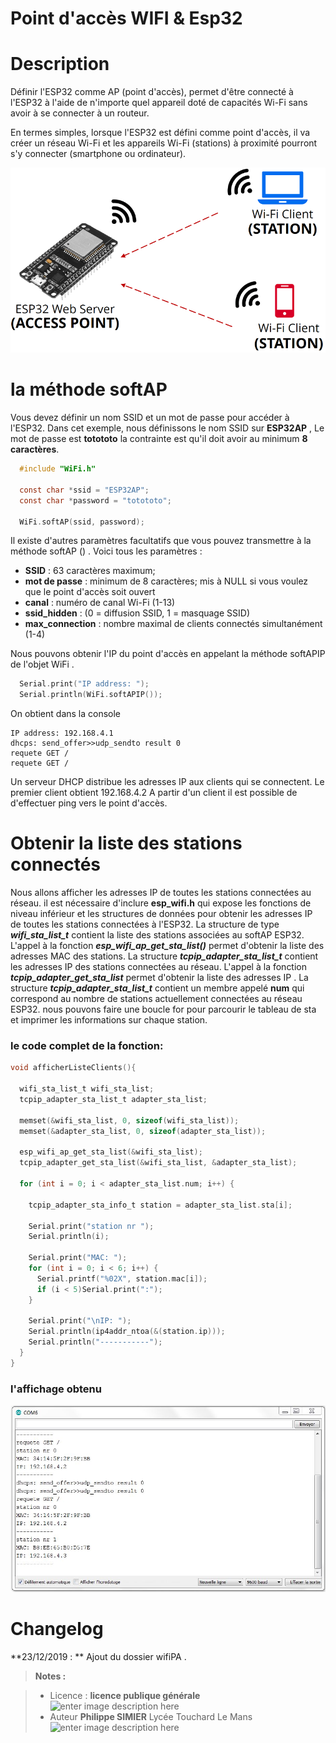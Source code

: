 ﻿# Point d'accès WIFI & Esp32 

# Description
Définir l'ESP32 comme AP (point d'accès), permet d'être connecté à l'ESP32 à l'aide de n'importe quel appareil doté de capacités Wi-Fi sans avoir à se connecter à un routeur.

En termes simples, lorsque l'ESP32 est défini comme point d'accès, il va créer un réseau Wi-Fi et les appareils Wi-Fi (stations) à proximité pourront s'y connecter (smartphone ou  ordinateur).
 
 ![PA wifi](/WifiPA/access-point.png)

# la méthode softAP
Vous devez définir un nom SSID et un mot de passe pour accéder à l'ESP32. Dans cet exemple, nous définissons le nom SSID  sur **ESP32AP** ,  Le mot de passe est **totototo** la  contrainte est qu'il doit avoir au minimum **8 caractères**.
```c
  #include "WiFi.h"
  
  const char *ssid = "ESP32AP";
  const char *password = "totototo";
  
  WiFi.softAP(ssid, password);
```
Il existe  d'autres paramètres facultatifs que vous pouvez transmettre à la méthode softAP () . Voici tous les paramètres :

 - **SSID** : 63 caractères maximum;
 - **mot de passe** : minimum de 8 caractères; mis à NULL si vous voulez que le point d'accès soit ouvert
 - **canal** : numéro de canal Wi-Fi (1-13)
 - **ssid_hidden** : (0 = diffusion SSID, 1 = masquage SSID)
 - **max_connection** : nombre maximal de clients connectés simultanément (1-4)

Nous pouvons obtenir l'IP du point d'accès en appelant la méthode softAPIP de l'objet WiFi .
```c
  Serial.print("IP address: ");
  Serial.println(WiFi.softAPIP());
```
On obtient dans la console
```
IP address: 192.168.4.1
dhcps: send_offer>>udp_sendto result 0
requete GET /
requete GET /
```
Un serveur DHCP distribue les adresses IP aux clients qui se connectent. Le premier client obtient 192.168.4.2
A partir d'un client il est possible de d'effectuer ping vers le point d'accès.

# Obtenir la liste des stations connectés
Nous allons afficher les adresses IP de toutes les stations connectées au réseau.
il est nécessaire d'inclure **esp_wifi.h** qui expose les fonctions de niveau inférieur et les structures de données pour obtenir les adresses IP de toutes les stations connectées à l'ESP32.
La structure de type ***wifi_sta_list_t*** contient la liste des stations associées au softAP ESP32. L'appel à la fonction ***esp_wifi_ap_get_sta_list()*** permet d'obtenir la liste des adresses MAC des stations.
La structure ***tcpip_adapter_sta_list_t*** contient  les adresses IP des stations connectées au réseau.   L'appel à la fonction ***tcpip_adapter_get_sta_list*** permet d'obtenir la liste des adresses IP .
La structure ***tcpip_adapter_sta_list_t*** contient un membre appelé **num** qui correspond au nombre de stations actuellement connectées au réseau ESP32.
nous pouvons faire une boucle for pour parcourir le tableau de sta et imprimer les informations sur chaque station.
### le code complet de la fonction:
```c
void afficherListeClients(){

  wifi_sta_list_t wifi_sta_list;
  tcpip_adapter_sta_list_t adapter_sta_list;

  memset(&wifi_sta_list, 0, sizeof(wifi_sta_list));
  memset(&adapter_sta_list, 0, sizeof(adapter_sta_list));

  esp_wifi_ap_get_sta_list(&wifi_sta_list);
  tcpip_adapter_get_sta_list(&wifi_sta_list, &adapter_sta_list);

  for (int i = 0; i < adapter_sta_list.num; i++) {

    tcpip_adapter_sta_info_t station = adapter_sta_list.sta[i];

    Serial.print("station nr ");
    Serial.println(i);

    Serial.print("MAC: ");
    for (int i = 0; i < 6; i++) {
      Serial.printf("%02X", station.mac[i]);
      if (i < 5)Serial.print(":");
    }

    Serial.print("\nIP: ");
    Serial.println(ip4addr_ntoa(&(station.ip)));
    Serial.println("-----------");
  }
}

```
### l'affichage obtenu
![PA wifi](/WifiPA/capture0.JPG)

# Changelog

**23/12/2019 : ** Ajout du dossier wifiPA . 

> **Notes :**


> - Licence : **licence publique générale** ![enter image description here](https://img.shields.io/badge/licence-GPL-green.svg)
> - Auteur **Philippe SIMIER** Lycée Touchard Le Mans
>  ![enter image description here](https://img.shields.io/badge/built-passing-green.svg)
<!-- TOOLBOX 

Génération des badges : https://shields.io/
Génération de ce fichier : https://stackedit.io/editor#


